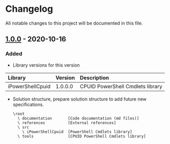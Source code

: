 ﻿# Changelog
All notable changes to this project will be documented in this file.

## [1.0.0] - 2020-10-16

### Added
  
 - Library versions for this version
  
|Library|Version|Description|
|:------|:------|:----------|
| iPowerShellCpuid | 1.0.0.0 | CPUID PowerShell Cmdlets library |

- Solution structure, prepare solution structure to add future new specifications.

      \root
        \ documentation       [Code documentation (md files)]
        \ references          [External references]
        \ src
          \ iPowerShellCpuid  [PowerShell Cmdlets library] 
        \ tools               [CPUID PowerShell Cmdlets library]

[1.0.0]: https://github.com/iAJTin/iPoserShellCpuid/releases/tag/v1.0.0

